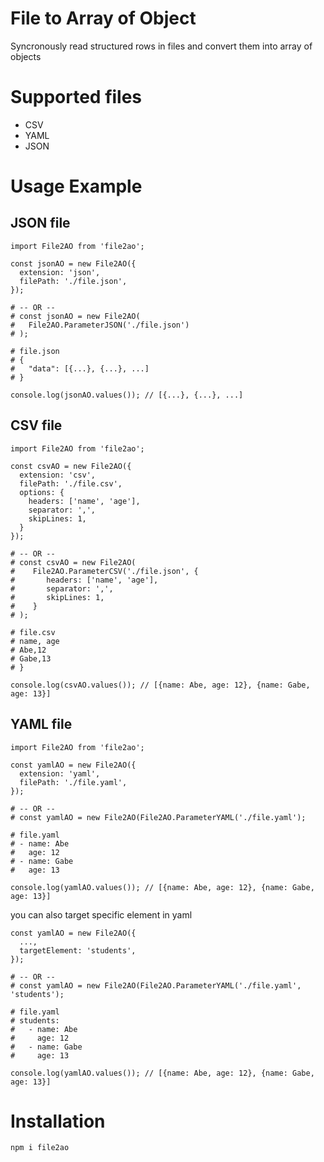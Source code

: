 # File to Array of Object

Syncronously read structured rows in files and convert them into array of objects

# Supported files

- CSV
- YAML
- JSON

# Usage Example

## JSON file

```
import File2AO from 'file2ao';

const jsonAO = new File2AO({
  extension: 'json',
  filePath: './file.json',
});

# -- OR --
# const jsonAO = new File2AO(
#   File2AO.ParameterJSON('./file.json')
# );

# file.json
# {
#   "data": [{...}, {...}, ...]
# }

console.log(jsonAO.values()); // [{...}, {...}, ...]
```

## CSV file

```
import File2AO from 'file2ao';

const csvAO = new File2AO({
  extension: 'csv',
  filePath: './file.csv',
  options: {
    headers: ['name', 'age'],
    separator: ',',
    skipLines: 1,
  }
});

# -- OR --
# const csvAO = new File2AO(
#    File2AO.ParameterCSV('./file.json', {
#       headers: ['name', 'age'],
#       separator: ',',
#       skipLines: 1,
#    }
# );

# file.csv
# name, age
# Abe,12
# Gabe,13
# }

console.log(csvAO.values()); // [{name: Abe, age: 12}, {name: Gabe, age: 13}]
```

## YAML file

```
import File2AO from 'file2ao';

const yamlAO = new File2AO({
  extension: 'yaml',
  filePath: './file.yaml',
});

# -- OR --
# const yamlAO = new File2AO(File2AO.ParameterYAML('./file.yaml');

# file.yaml
# - name: Abe
#   age: 12
# - name: Gabe
#   age: 13

console.log(yamlAO.values()); // [{name: Abe, age: 12}, {name: Gabe, age: 13}]
```

you can also target specific element in yaml

```
const yamlAO = new File2AO({
  ...,
  targetElement: 'students',
});

# -- OR --
# const yamlAO = new File2AO(File2AO.ParameterYAML('./file.yaml', 'students');

# file.yaml
# students:
#   - name: Abe
#     age: 12
#   - name: Gabe
#     age: 13

console.log(yamlAO.values()); // [{name: Abe, age: 12}, {name: Gabe, age: 13}]
```

# Installation

```
npm i file2ao
```
